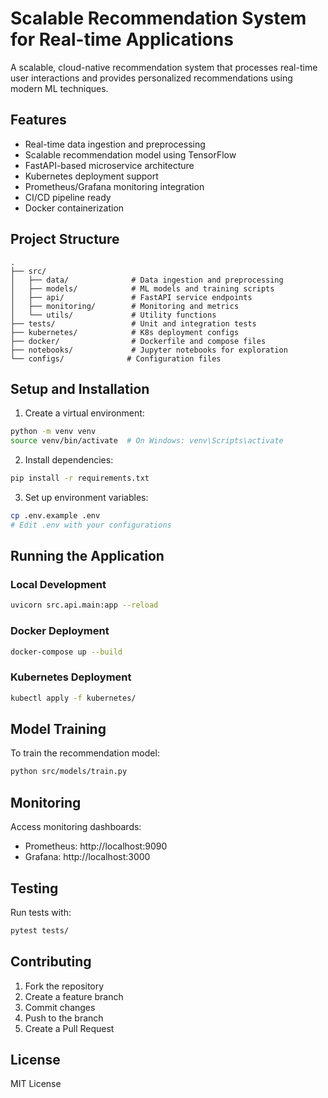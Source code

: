 # Scalable Recommendation System for Real-time Applications

A scalable, cloud-native recommendation system that processes real-time user interactions and provides personalized recommendations using modern ML techniques.

## Features

- Real-time data ingestion and preprocessing
- Scalable recommendation model using TensorFlow
- FastAPI-based microservice architecture
- Kubernetes deployment support
- Prometheus/Grafana monitoring integration
- CI/CD pipeline ready
- Docker containerization

## Project Structure

```
.
├── src/
│   ├── data/              # Data ingestion and preprocessing
│   ├── models/            # ML models and training scripts
│   ├── api/               # FastAPI service endpoints
│   ├── monitoring/        # Monitoring and metrics
│   └── utils/             # Utility functions
├── tests/                 # Unit and integration tests
├── kubernetes/            # K8s deployment configs
├── docker/                # Dockerfile and compose files
├── notebooks/             # Jupyter notebooks for exploration
└── configs/              # Configuration files
```

## Setup and Installation

1. Create a virtual environment:
```bash
python -m venv venv
source venv/bin/activate  # On Windows: venv\Scripts\activate
```

2. Install dependencies:
```bash
pip install -r requirements.txt
```

3. Set up environment variables:
```bash
cp .env.example .env
# Edit .env with your configurations
```

## Running the Application

### Local Development
```bash
uvicorn src.api.main:app --reload
```

### Docker Deployment
```bash
docker-compose up --build
```

### Kubernetes Deployment
```bash
kubectl apply -f kubernetes/
```

## Model Training

To train the recommendation model:
```bash
python src/models/train.py
```

## Monitoring

Access monitoring dashboards:
- Prometheus: http://localhost:9090
- Grafana: http://localhost:3000

## Testing

Run tests with:
```bash
pytest tests/
```

## Contributing

1. Fork the repository
2. Create a feature branch
3. Commit changes
4. Push to the branch
5. Create a Pull Request

## License

MIT License 